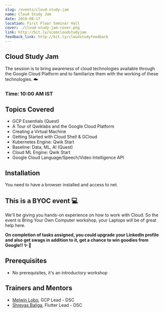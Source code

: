```yaml
---
slug: /events/cloud-study-jam
name: Cloud Study Jam
date: 2019-08-17
location: First Floor Seminar Hall
cover: ./cloud-study-jam-cover.png
link: http://bit.ly/scemcloudstudyjam
feedback_link: http://bit.ly/cloudstudyfeedback
---
```

## Cloud Study Jam
The session is to bring awareness of cloud technologies available through the Google Cloud Platform and to familiarize them with the working of these technologies. :cloud:
### Time: 10:00 AM IST

## Topics Covered
- GCP Essentials (Quest)
- A Tour of Qwiklabs and the Google Cloud Platform
- Creating a Virtual Machine
- Getting Started with Cloud Shell & GCloud
- Kubernetes Engine: Qwik Start
- Baseline: Data, ML, AI (Quest)
- Cloud ML Engine: Qwik Start
- Google Cloud Language/Speech/Video Intelligence API

## Installation
 You need to have a browser installed and access to net. 
## This is a BYOC event :computer:
We'll be giving you hands-on experience on how to work with Cloud. So the event is Bring Your Own Computer workshop, your Laptops will be of great help here.

**On completion of tasks assigned, you could upgrade your LinkedIn profile and also get swags in addition to it, get a chance to win goodies from Google!! :sparkles: :gift:** 

## Prerequisites
- No prerequisites, it's an introductory workshop

## Trainers and Mentors
- [Melwin Lobo](https://github.com/melwinlobo18), GCP Lead - DSC
- [Shreyas Baliga](https://github.com/ShreyasBaliga), Flutter Lead - DSC
